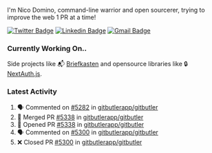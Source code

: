 
I'm Nico Domino, command-line warrior and open sourcerer, trying to improve the web 1 PR at a time!

[![Twitter Badge](https://img.shields.io/badge/-@ndom91-1ca0f1?style=flat-square&labelColor=1ca0f1&logo=twitter&logoColor=white&link=https://twitter.com/ndom91)](https://twitter.com/ndom91) [![Linkedin Badge](https://img.shields.io/badge/-ndom91-blue?style=flat-square&logo=Linkedin&logoColor=white&link=https://www.linkedin.com/in/ndom91/)](https://www.linkedin.com/in/ndom91/) [![Gmail Badge](https://img.shields.io/badge/-yo@ndo.dev-c14438?style=flat-square&logo=mail.ru&logoColor=white&link=mailto:yo@ndo.dev)](mailto:yo@ndo.dev)

### Currently Working On..

Side projects like 📬 [Briefkasten](https://briefkastenhq.com) and opensource libraries like 🔒 [NextAuth.js](https://github.com/nextauthjs/next-auth).

<!--START_SECTION_PROFILE_VIEWS:readme-info-->
<!--END_SECTION_PROFILE_VIEWS:readme-info-->

<!--START_SECTION_DAILY_COMMIT:readme-info-->
<!--END_SECTION_DAILY_COMMIT:readme-info-->

<!--START_SECTION_WEEKLY_COMMIT:readme-info-->
<!--END_SECTION_WEEKLY_COMMIT:readme-info-->

### Latest Activity

<!--START_SECTION:activity-->
1. 🗣 Commented on [#5282](https://github.com/gitbutlerapp/gitbutler/issues/5282#issuecomment-2442190645) in [gitbutlerapp/gitbutler](https://github.com/gitbutlerapp/gitbutler)
2. 🎉 Merged PR [#5338](https://github.com/gitbutlerapp/gitbutler/pull/5338) in [gitbutlerapp/gitbutler](https://github.com/gitbutlerapp/gitbutler)
3. 💪 Opened PR [#5338](https://github.com/gitbutlerapp/gitbutler/pull/5338) in [gitbutlerapp/gitbutler](https://github.com/gitbutlerapp/gitbutler)
4. 🗣 Commented on [#5300](https://github.com/gitbutlerapp/gitbutler/pull/5300#issuecomment-2441944698) in [gitbutlerapp/gitbutler](https://github.com/gitbutlerapp/gitbutler)
5. ❌ Closed PR [#5300](https://github.com/gitbutlerapp/gitbutler/pull/5300) in [gitbutlerapp/gitbutler](https://github.com/gitbutlerapp/gitbutler)
<!--END_SECTION:activity-->

